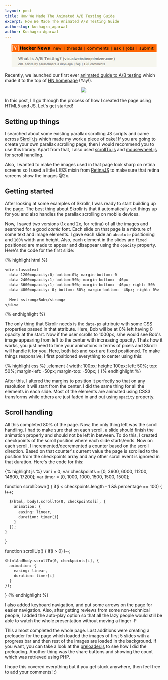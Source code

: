```yaml
---
layout: post
title: How We Made The Animated A/B Testing Guide
excerpt: How We Made The Animated A/B Testing Guide
authorslug: kushagra_agarwal
author: Kushagra Agarwal
---
```


<div style="text-align:center; margin:5px">
<img src="/images/posts/hn-bob-post.png">
</div>

Recently, we launched our first ever [animated guide to A/B testing](https://visualwebsiteoptimizer.com/what-is-ab-testing/) which made it to the top of [HN homepage](https://news.ycombinator.com/item?id=5993914) (Yay!). 

<div style="text-align:center; margin:5px">
<img src="https://phaven-prod.s3.amazonaws.com/files/image_part/asset/956765/Xq0eqxVYXbzyZmOwI4nN5LDsLAw/medium_what.jpg">
</div>

In this post, I'll go through the process of how I created the page using HTML5 and JS. Let's get started! 


Setting up things
-----

I searched about some existing parallax scrolling JS scripts and came across [Skrollr.js](https://github.com/Prinzhorn/skrollr) which made my work a piece of cake! If you are going to create your own parallax scrolling page, then I would recommend you to use this library. Apart from that, I also used [scrollTo.js](https://github.com/yckart/jquery.scrollto.js) and [mousewheel.js](https://github.com/brandonaaron/jquery-mousewheel) for scroll handling.

Also, I wanted to make the images used in that page look sharp on retina screens so I used a little LESS mixin from [RetinaJS](http://retinajs.com/) to make sure that retina screens show the images @2x.


Getting started
----

After looking at some examples of Skrollr, I was ready to start building up the page. The best thing about Skrollr is that it automatically set things up for you and also handles the parallax scrolling on mobile devices. 

Now, I saved two versions (1x and 2x, for retina) of all the images and searched for a good _comic_ font. Each slide on that page is a mixture of some text and image elements. I gave each slide an `absolute` positioning and `100%` width and height. Also, each element in the slides are `fixed` positioned are made to appear and disappear using the `opacity` property. Here's the code for the first slide:

{% highlight html %}
  <!-- Slide 1 -->
  <div class=slide id=slide1>
    <div class=bob
      data-0=left: 0%; opacity:0;
      data-1000=left: 50%; opacity:1;
      data-3600=left: 50%; opacity:1;
      data-4800=left: 50%; opacity:0;>
    </div>

    <div class=text
      data-1200=opacity:0; bottom:0%; margin-bottom: 0 
      data-2400=opacity:1; bottom:50%; margin-bottom: -46px
      data-3600=opacity:1; bottom:50%; margin-bottom: -46px; right: 50%
      data-4800=opacity: 0; bottom: 50%; margin-bottom: -48px; right: 0%>

      Meet <strong>Bob</strong>
    </div>
  </div>
{% endhighlight %}


The only thing that Skrollr needs is the `data-px` attribute with some CSS properties passed in that attribute. Here, Bob will be at 0% left having 0 opacity at the start. Now if the user scrolls to 1000px, s/he would see Bob's image appearing from left to the center with increasing opacity. Thats how it works, you just need to time your animations in terms of pixels and Skrollr will handle it for you. Here, both `bob` and `text` are fixed positioned. To make things responsive, I first positioned everything to center using this:

{% highlight css %}
  .element {
    width: 100px; height: 100px;
    left: 50%; top: 50%;
    margin-left: -50px; 
    margin-top: -50px;
  }
{% endhighlight %}


After this, I altered the margins to position it perfectly so that on any resolution it will start from the center. I did the same thing for all the elements in each slide. Most of the elements are animated using CSS3 transforms while others are just faded in and out using `opacity` property. 


Scroll handling
-----

All this completed 80% of the page. Now, the only thing left was the scroll handling. I had to make sure that on each scroll, a slide should finish the animation properly and should not be left in between. To do this, I created checkpoints of the scroll position where each slide starts/ends. Now on each scroll, I incremented/decremented a counter based on the scroll direction. Based on that counter's current value the page is scrolled to the position from the checkpoints array and any other scroll event is ignored in that duration. Here's the code for this:

{% highlight js %}
  var i = 0;
  var checkpoints = [0, 3600, 6000, 11200, 14800, 17200];
  var timer = [0, 1000, 1000, 1500, 1500, 1500];

  function scrollDown() {
    if(i < checkpoints.length - 1 && percentage == 100) {
      i++;
      
      $(html, body).scrollTo(0, checkpoints[i], {
        animation: {
          easing: linear,
          duration: timer[i]
        }
      });
    }
  }

  function scrollUp() {
    if(i > 0) 
      i--;
      
    $htmlAndBody.scrollTo(0, checkpoints[i], {
      animation: {
        easing: linear,
        duration: timer[i]
      }
    });
  }
{% endhighlight %}

I also added keyboard navigation, and put some arrows on the page for easier navigation. Also, after getting reviews from some non-technical people, I added the auto-play option so that all the lazy people would still be able to watch the whole presentation without moving a finger :P

This almost completed the whole page. Last additions were creating a preloader for the page which loaded the images of first 5 slides with a progress bar and then rest of the images are loaded in the background. If you want, you can take a look at the [preloader.js](http://visualwebsiteoptimizer.com/what-is-ab-testing/js/preloader.js) to see how I did the preloading. Another thing was the share buttons and showing the count which was retrieved using PHP. 

I hope this covered everything but if you get stuck anywhere, then feel free to add your comments! :)
